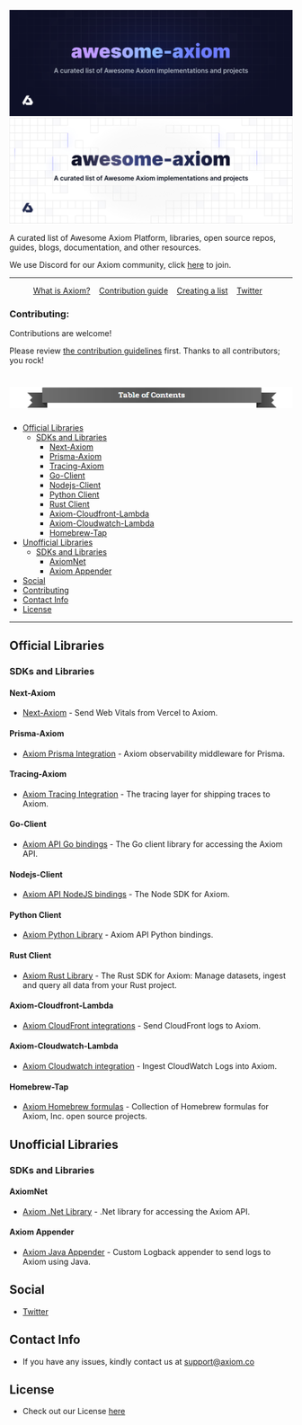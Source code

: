 ![awesome-axiom: A curated list of Awesome Axiom implementations and projects](.github/images/banner-dark.svg#gh-dark-mode-only)
![awesome-axiom: A curated list of Awesome Axiom implementations and projects](.github/images/banner-light.svg#gh-light-mode-only)

A curated list of Awesome Axiom Platform, libraries, open source repos, guides, blogs, documentation, and other resources.

We use Discord for our Axiom community, click [here](https://www.axiom.co/discord) to join.

---

<p align="center">
	<a href="https://www.axiom.co/docs/get-help/faq">What is Axiom?</a>&nbsp;&nbsp;&nbsp;
	<a href="https://github.com/axiomhq/awesome-axiom/blob/main/Contributing.md">Contribution guide</a>&nbsp;&nbsp;&nbsp;
	<a href="https://github.com/axiomhq/awesome-axiom#contributing">Creating a list</a>&nbsp;&nbsp;&nbsp;
	<a href="https://twitter.com/AxiomFM">Twitter</a>&nbsp;&nbsp;&nbsp;
</p>


### Contributing:

Contributions are welcome!

Please review [the contribution guidelines](https://github.com/axiomhq/awesome-axiom/blob/main/Contributing.md) first. Thanks to all contributors; you rock!

# <img src="https://raw.githubusercontent.com/Awesome-Windows/Awesome/master/media/chrome_2016-06-11_19-02-31.png" alt="table of contents">


<!-- - [Awesome Axiom](#awesome-axiom)
  - [Table of Contents](#table-of-contents) -->
  <!-- - [Axiom Platform](#axiom-platform)
    - [Axiom Cloud](#axiom-cloud)
    - [Axiom Desktop Demo](#axiom-desktop-demo)
    - [Axiom Self Host](#axiom-self-host)
    - [Self Host Lambda Queries](#self-host-lambda-queries)
  - [Axiom Website](axiom-website)
  - [Documentation](#documentation)
    - [Installation](#installation)
    - [Send Data](#send-data)
    - [Query Data](#query-data)
    - [Monitor](#monitor) -->


  - [Official Libraries](#official-libraries)
    - [SDKs and Libraries](#sdks-and-libraries)
      - [Next-Axiom](#next-axiom)
      - [Prisma-Axiom](#prisma-axiom)
      - [Tracing-Axiom](#tracing-axiom)
      - [Go-Client](#go-client)
      - [Nodejs-Client](#nodejs-client)
      - [Python Client](#python-client)
      - [Rust Client](#rust-client)
      - [Axiom-Cloudfront-Lambda](#axiom-cloudfront-lambda)
      - [Axiom-Cloudwatch-Lambda](#axiom-cloudwatch-lambda)
      - [Homebrew-Tap](#homebrew-tap)
  - [Unofficial Libraries](#unofficial-libraries)
    - [SDKs and Libraries](#sdks-and-libraries-1)
      - [AxiomNet](#axiomnet)
      - [Axiom Appender](#axiom-appender)
  - [Social](#social)
  - [Contributing](#contributing-1)
  - [Contact Info](#contact-info)
  - [License](#license)

  <!-- - [Axiom CLI](#axiom-cli)
  - [Integrations](#integrations)
  - [Open Source Repos](#open-source-repos)
  - [Guides, Books, Changelog, and Training](#guides-books-documentation-and-training) -->


---


## Official Libraries 

### SDKs and Libraries 

#### Next-Axiom 
- [Next-Axiom](https://github.com/axiomhq/next-axiom) - Send Web Vitals from Vercel to Axiom.


#### Prisma-Axiom 

- [Axiom Prisma Integration](https://github.com/axiomhq/prisma-axiom) - Axiom observability middleware for Prisma. 

#### Tracing-Axiom

- [Axiom Tracing Integration](https://github.com/axiomhq/tracing-axiom) - The tracing layer for shipping traces to Axiom.


#### Go-Client

- [Axiom API Go bindings](https://github.com/axiomhq/axiom-go) - The Go client library for accessing the Axiom API.

#### Nodejs-Client 

- [Axiom API NodeJS bindings](https://github.com/axiomhq/axiom-node) - The Node SDK for Axiom.


#### Python Client 

- [Axiom Python Library](https://github.com/axiomhq/axiom-py) - Axiom API Python bindings.

#### Rust Client 

- [Axiom Rust Library](https://github.com/axiomhq/axiom-rs) - The Rust SDK for Axiom: Manage datasets, ingest and query all data from your Rust project.

#### Axiom-Cloudfront-Lambda

- [Axiom CloudFront integrations](https://github.com/axiomhq/axiom-cloudfront-lambda) - Send CloudFront logs to Axiom.

#### Axiom-Cloudwatch-Lambda 

- [Axiom Cloudwatch integration](https://github.com/axiomhq/axiom-cloudwatch-lambda) - Ingest CloudWatch Logs into Axiom.

#### Homebrew-Tap 

- [Axiom Homebrew formulas](https://github.com/axiomhq/homebrew-tap) - Collection of Homebrew formulas for Axiom, Inc. open source projects.


## Unofficial Libraries 

### SDKs and Libraries 

#### AxiomNet

- [Axiom .Net Library](https://j-sauer.github.io/axiom-net/) - .Net library for accessing the Axiom API.


#### Axiom Appender

- [Axiom Java Appender](https://github.com/yHSJ/axiom-appender) - Custom Logback appender to send logs to Axiom using Java. 


## Social 
- [Twitter](https://twitter.com/AxiomFM)


## Contact Info

- If you have any issues, kindly contact us at [support@axiom.co](mailto:support@axiom.co)

## License 

- Check out our License [here](https://github.com/axiomhq/awesome-axiom/blob/main/LICENSE)



